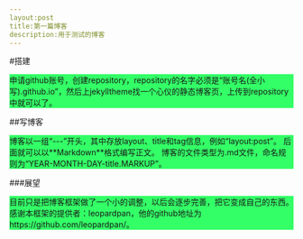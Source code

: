 ```yaml
---
layout:post
title:第一篇博客
description:用于测试的博客
---
```

<meta http-equiv="Content-Type" content="text/html; charset=utf-8">

#搭建
<p style="background-color:#33FF66">
申请github账号，创建repository，repository的名字必须是“账号名(全小写).github.io”，然后上jekylltheme找一个心仪的静态博客页，上传到repository中就可以了。
</p>

##写博客
<p style="background-color:#33FF66">
博客以一组“---”开头，其中存放layout、title和tag信息，例如“layout:post”。  后面就可以以**Markdown**格式编写正文。  博客的文件类型为.md文件，命名规则为“YEAR-MONTH-DAY-title.MARKUP”。
</p>

###展望
<p style="background-color:#33FF66">
目前只是把博客框架做了一个小的调整，以后会逐步完善，把它变成自己的东西。  感谢本框架的提供者：leopardpan，他的github地址为https://github.com/leopardpan/。
</p>